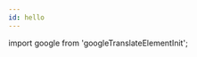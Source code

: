 ```yaml
---
id: hello
---
```


import google from 'googleTranslateElementInit';



<div id="google_translate_element"></div>

<script type="text/javascript">
    function googleTranslateElementInit() {
        new google.translate.TranslateElement(
            {pageLanguage: 'en'},
            'google_translate_element'
        )
    }

</script>
